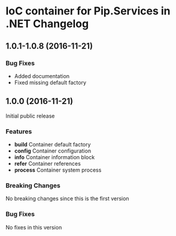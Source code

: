 # IoC container for Pip.Services in .NET Changelog

## <a name="1.0.1-1.0.8"></a> 1.0.1-1.0.8 (2016-11-21)

### Bug Fixes
* Added documentation
* Fixed missing default factory

## <a name="1.0.0"></a> 1.0.0 (2016-11-21)

Initial public release

### Features
* **build** Container default factory
* **config** Container configuration
* **info** Container information block
* **refer** Container references
* **process** Container system process

### Breaking Changes
No breaking changes since this is the first version

### Bug Fixes
No fixes in this version

